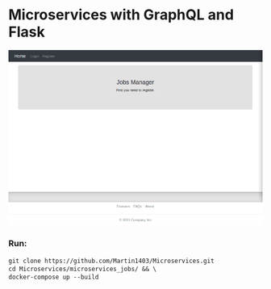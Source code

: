 Microservices with GraphQL and Flask
====================================
![](frontend/static/images/movie.gif)

### Run:
```
git clone https://github.com/Martin1403/Microservices.git 
cd Microservices/microservices_jobs/ && \
docker-compose up --build
```
